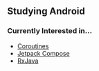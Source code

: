 ## Studying Android

### Currently Interested in...
* <a href="https://cooperative-floor-0d8.notion.site/Kotlin-Coroutines-24264747e372483b8005477e82cea0fe?pvs=4">Coroutines</a>
* <a href="https://cooperative-floor-0d8.notion.site/Jetpack-Compose-Study-Archives-b3123be6103d46709ba190fdf5247e7c?pvs=4">Jetpack Compose</a>
* <a href="https://cooperative-floor-0d8.notion.site/RxJava-Android-46a3c24e17a145cfb169d06e83e24a7a?pvs=4">RxJava</a>
